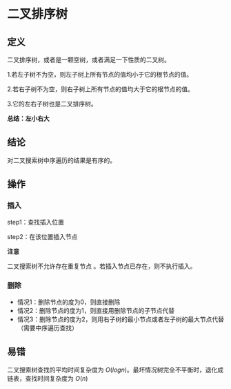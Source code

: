 # 二叉排序树

## 定义

二叉排序树，或者是一颗空树，或者满足一下性质的二叉树。

1.若左子树不为空，则左子树上所有节点的值均小于它的根节点的值。

2.若右子树不为空，则右子树上所有节点的值均大于它的根节点的值。

3.它的左右子树也是二叉排序树。

**总结：左小右大**

## 结论

对二叉搜索树中序遍历的结果是有序的。

## 操作

### 插入

step1：查找插入位置

step2：在该位置插入节点

**注意**

二叉搜索树不允许存在重复节点 。若插入节点已存在，则不执行插入。



### 删除

- 情况1：删除节点的度为0，则直接删除
- 情况2：删除节点的度为1，则直接用删除节点的子节点代替
- 情况3：删除节点的度为2，则用右子树的最小节点或者左子树的最大节点代替（需要中序遍历查找）

## 易错

二叉搜索树查找的平均时间复杂度为 $O(logn)$。最坏情况树完全不平衡时，退化成链表，查找时间复杂度为 $O(n)$ 

